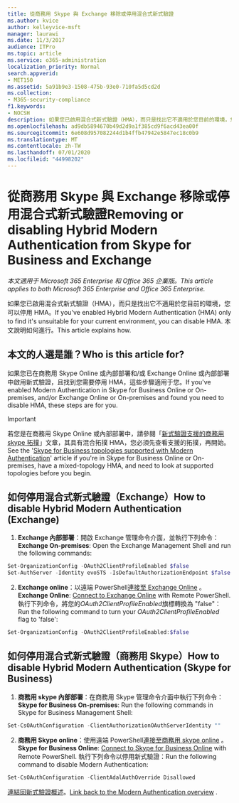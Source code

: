 ```yaml
---
title: 從商務用 Skype 與 Exchange 移除或停用混合式新式驗證
ms.author: kvice
author: kelleyvice-msft
manager: laurawi
ms.date: 11/3/2017
audience: ITPro
ms.topic: article
ms.service: o365-administration
localization_priority: Normal
search.appverid:
- MET150
ms.assetid: 5a91b9e3-1508-475b-93e0-710fa5d5cd2d
ms.collection:
- M365-security-compliance
f1.keywords:
- NOCSH
description: 如果您已啟用混合式新式驗證（HMA），而只是找出它不適用於您目前的環境，您可以停用 HMA。 本文說明如何進行。
ms.openlocfilehash: ad9db5894670b49d2d9a1f385cd9f6acd43ea00f
ms.sourcegitcommit: 6e608d957082244d1b4ffb47942e5847ec18c0b9
ms.translationtype: MT
ms.contentlocale: zh-TW
ms.lasthandoff: 07/01/2020
ms.locfileid: "44998202"
---
```

# <a name="removing-or-disabling-hybrid-modern-authentication-from-skype-for-business-and-exchange"></a><span data-ttu-id="f4393-104">從商務用 Skype 與 Exchange 移除或停用混合式新式驗證</span><span class="sxs-lookup"><span data-stu-id="f4393-104">Removing or disabling Hybrid Modern Authentication from Skype for Business and Exchange</span></span>

<span data-ttu-id="f4393-105">*本文適用于 Microsoft 365 Enterprise 和 Office 365 企業版。*</span><span class="sxs-lookup"><span data-stu-id="f4393-105">*This article applies to both Microsoft 365 Enterprise and Office 365 Enterprise.*</span></span>

<span data-ttu-id="f4393-106">如果您已啟用混合式新式驗證（HMA），而只是找出它不適用於您目前的環境，您可以停用 HMA。</span><span class="sxs-lookup"><span data-stu-id="f4393-106">If you've enabled Hybrid Modern Authentication (HMA) only to find it's unsuitable for your current environment, you can disable HMA.</span></span> <span data-ttu-id="f4393-107">本文說明如何進行。</span><span class="sxs-lookup"><span data-stu-id="f4393-107">This article explains how.</span></span>
  
## <a name="who-is-this-article-for"></a><span data-ttu-id="f4393-108">本文的人選是誰？</span><span class="sxs-lookup"><span data-stu-id="f4393-108">Who is this article for?</span></span>

<span data-ttu-id="f4393-109">如果您已在商務用 Skype Online 或內部部署和/或 Exchange Online 或內部部署中啟用新式驗證，且找到您需要停用 HMA，這些步驟適用于您。</span><span class="sxs-lookup"><span data-stu-id="f4393-109">If you've enabled Modern Authentication in Skype for Business Online or On-premises, and/or Exchange Online or On-premises and found you need to disable HMA, these steps are for you.</span></span>

> [!IMPORTANT]
> <span data-ttu-id="f4393-110">若您是在商務用 Skype Online 或內部部署中，請參閱「[新式驗證支援的商務用 skype 拓撲](https://technet.microsoft.com/library/mt803262.aspx)」文章，其具有混合拓撲 HMA，您必須先查看支援的拓撲，再開始。</span><span class="sxs-lookup"><span data-stu-id="f4393-110">See the '[Skype for Business topologies supported with Modern Authentication](https://technet.microsoft.com/library/mt803262.aspx)' article if you're in Skype for Business Online or On-premises, have a mixed-topology HMA, and need to look at supported topologies before you begin.</span></span>
  
## <a name="how-to-disable-hybrid-modern-authentication-exchange"></a><span data-ttu-id="f4393-111">如何停用混合式新式驗證（Exchange）</span><span class="sxs-lookup"><span data-stu-id="f4393-111">How to disable Hybrid Modern Authentication (Exchange)</span></span>

1. <span data-ttu-id="f4393-112">**Exchange 內部部署**：開啟 Exchange 管理命令介面，並執行下列命令：</span><span class="sxs-lookup"><span data-stu-id="f4393-112">**Exchange On-premises**: Open the Exchange Management Shell and run the following commands:</span></span> 

```powershell
Set-OrganizationConfig -OAuth2ClientProfileEnabled $false
Set-AuthServer -Identity evoSTS -IsDefaultAuthorizationEndpoint $false
```

2. <span data-ttu-id="f4393-113">**Exchange online**：以遠端 PowerShell[連接至 Exchange Online](https://docs.microsoft.com/powershell/exchange/exchange-online/connect-to-exchange-online-powershell/connect-to-exchange-online-powershell) 。</span><span class="sxs-lookup"><span data-stu-id="f4393-113">**Exchange Online**: [Connect to Exchange Online](https://docs.microsoft.com/powershell/exchange/exchange-online/connect-to-exchange-online-powershell/connect-to-exchange-online-powershell) with Remote PowerShell.</span></span> <span data-ttu-id="f4393-114">執行下列命令，將您的*OAuth2ClientProfileEnabled*旗標轉換為 "false"：</span><span class="sxs-lookup"><span data-stu-id="f4393-114">Run the following command to turn your  *OAuth2ClientProfileEnabled*  flag to 'false':</span></span>

```powershell    
Set-OrganizationConfig -OAuth2ClientProfileEnabled:$false
```
    
## <a name="how-to-disable-hybrid-modern-authentication-skype-for-business"></a><span data-ttu-id="f4393-115">如何停用混合式新式驗證（商務用 Skype）</span><span class="sxs-lookup"><span data-stu-id="f4393-115">How to disable Hybrid Modern Authentication (Skype for Business)</span></span>

1. <span data-ttu-id="f4393-116">**商務用 skype 內部部署**：在商務用 Skype 管理命令介面中執行下列命令：</span><span class="sxs-lookup"><span data-stu-id="f4393-116">**Skype for Business On-premises**: Run the following commands in Skype for Business Management Shell:</span></span>

```powershell
Set-CsOAuthConfiguration -ClientAuthorizationOAuthServerIdentity ""
```

2. <span data-ttu-id="f4393-117">**商務用 Skype online**：使用遠端 PowerShell[連接至商務用 skype online](https://docs.microsoft.com/office365/enterprise/powershell/manage-skype-for-business-online-with-office-365-powershell) 。</span><span class="sxs-lookup"><span data-stu-id="f4393-117">**Skype for Business Online**: [Connect to Skype for Business Online](https://docs.microsoft.com/office365/enterprise/powershell/manage-skype-for-business-online-with-office-365-powershell) with Remote PowerShell.</span></span> <span data-ttu-id="f4393-118">執行下列命令以停用新式驗證：</span><span class="sxs-lookup"><span data-stu-id="f4393-118">Run the following command to disable Modern Authentication:</span></span>

```powershell    
Set-CsOAuthConfiguration -ClientAdalAuthOverride Disallowed
```

<span data-ttu-id="f4393-119">[連結回新式驗證概述](hybrid-modern-auth-overview.md)。</span><span class="sxs-lookup"><span data-stu-id="f4393-119">[Link back to the Modern Authentication overview](hybrid-modern-auth-overview.md) .</span></span> 
  

